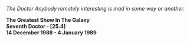 _The Doctor_ _Anybody remotely interesting is mad in some way or another._

**The Greatest Show In The Galaxy  
Seventh Doctor - [25.4]  
14 December 1988 - 4 January 1989**
